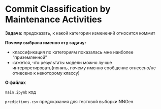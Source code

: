 # Commit Classification by Maintenance Activities

**Задача:** предсказать, к какой категории изменений относится коммит

**Почему выбрала именно эту задачу:**

- классификация по категориям показалась мне наиболее “приземленной”
- кажется, что результаты модели можно лучше интерпретировать(понять, почему именно сообщение отнесено/не отнесено к
  некоторому классу)

**О файлах**

```main.ipynb``` код

```predictions.csv``` предсказания для тестовой выборки NNGen